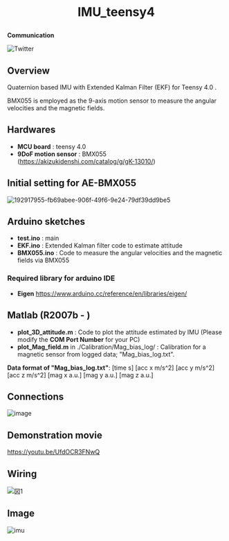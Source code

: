 # <p align=center>IMU_teensy4</p>

**Communication**

<a style="text-decoration: none" href="https://twitter.com/hogelungfish" target="_blank">
    <img src="https://img.shields.io/badge/twitter-%40hogelungfish-1da1f2.svg" alt="Twitter">
</a>
<p>


## Overview
Quaternion based IMU with Extended Kalman Filter (EKF) for Teensy 4.0 .

BMX055 is employed as the 9-axis motion sensor to measure the angular velocities and the magnetic fields.

## Hardwares
* __MCU board__ : teensy 4.0
* __9DoF motion sensor__ : BMX055 (https://akizukidenshi.com/catalog/g/gK-13010/)

## Initial setting for AE-BMX055
![192917955-fb69abee-906f-49f6-9e24-79df39dd9be5](https://user-images.githubusercontent.com/114337358/192918427-d25a55c3-7cfc-4eec-b05a-6da66e5f165d.png)

## Arduino sketches
* __test.ino__    : main
* __EKF.ino__     : Extended Kalman filter code to estimate attitude
* __BMX055.ino__  : Code to measure the angular velocities and the magnetic fields via BMX055
### Required library for arduino IDE
* __Eigen__
https://www.arduino.cc/reference/en/libraries/eigen/

## Matlab (R2007b - )
* __plot_3D_attitude.m__  : Code to plot the attitude estimated by IMU (Please modify the __COM Port Number__ for your PC)
* __plot_Mag_field.m__ in ./Calibration/Mag_bias_log/ : Calibration for a magnetic sensor from logged data; "Mag_bias_log.txt". 

__Data format of "Mag_bias_log.txt"__: 
[time s] [acc x m/s^2] [acc y m/s^2] [acc z m/s^2] [mag x a.u.] [mag y a.u.] [mag z a.u.]     

## Connections

![image](https://user-images.githubusercontent.com/114337358/203757645-d324abc6-b262-4ad3-8e6c-3ea7b578d1d7.png)



## Demonstration movie
https://youtu.be/UfdOCR3FNwQ

## Wiring
![図1](https://user-images.githubusercontent.com/114337358/192680988-31aca1a6-85d3-4055-aff8-a52541c61929.png)

## Image
![imu](https://user-images.githubusercontent.com/114337358/192146023-927ccd81-bf7d-4c9d-a581-a27021840ddb.png)
